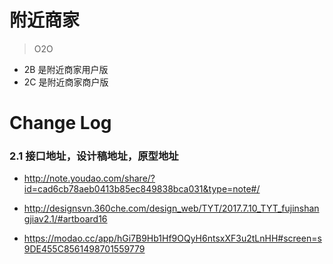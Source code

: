 # 附近商家

> O2O

* 2B 是附近商家用户版
* 2C 是附近商家商户版

# Change Log

### 2.1 接口地址，设计稿地址，原型地址

* http://note.youdao.com/share/?id=cad6cb78aeb0413b85ec849838bca031&type=note#/

* http://designsvn.360che.com/design_web/TYT/2017.7.10_TYT_fujinshangjiav2.1/#artboard16

* https://modao.cc/app/hGi7B9Hb1Hf9OQyH6ntsxXF3u2tLnHH#screen=s9DE455C8561498701559779